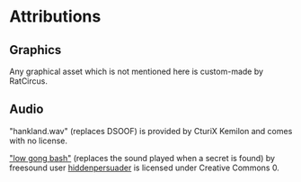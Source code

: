 # Attributions

## Graphics

Any graphical asset which is not mentioned here is custom-made by RatCircus.

## Audio

"hankland.wav" (replaces DSOOF) is provided by CturiX Kemilon and comes with no license.

["low gong bash"](https://freesound.org/people/hiddenpersuader/sounds/155460/) (replaces the sound played when a secret is found) by freesound user [hiddenpersuader](https://freesound.org/people/hiddenpersuader/) is licensed under Creative Commons 0.
